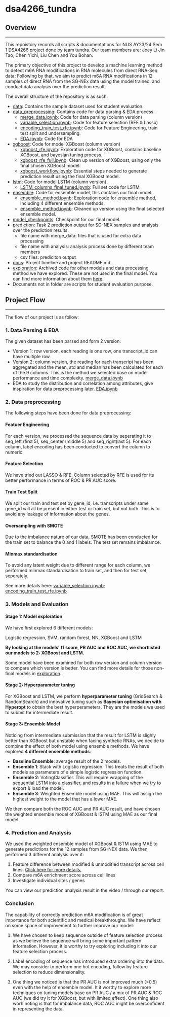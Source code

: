 # dsa4266_tundra

## Overview 
--- 
This repoistory records all scripts & documentations for NUS AY23/24 Sem 1 DSA4266 project done by team tundra. Our team members are: Joey Li Jin Tao, Chen Yichi, Liu Chen and You Bohan. 

The primary objective of this project to develop a machine learning method to detect m6A RNA modifications in RNA molecules from direct RNA-Seq data; Following by that, we aim to predict m6A RNA modifications in 12 samples of direct RNA from the SG-NEx data using the model trained, and conduct data analysis over the prediction result. 

The overall structure of the repository is as such: 
* [data](../data): Contains the sample dataset used for student evaluation. 
* [data_preprocessing](../data_preprocessing): Contains code for data parsing & EDA process. 
    * [merge_data.ipynb](../data_preprocessing/merge_data.ipynb): Code for data parsing (column version)
    * [variable_selection.ipynb](../data_preprocessing/variable_selection.ipynb): Code for feature selection (RFE & Lasso) 
    * [encoding_train_test_rfe.ipynb](../data_preprocessing/mencoding_train_test_rfe.ipynb): Code for Feature Engineering, train test split and undersampling. 
    * [EDA.ipynb](../data_preprocessing/EDA.ipynb): Code for EDA
* [xgboost](../xgboost): Code for model XGBoost (column version)
    * [xgboost_rfe.ipynb](../xgboost/xgboost_rfe.ipynb): Exploration code for XGBoost, contains baseline XGBoost, and bayesian tuning process. 
    * [xgboost_rfe_full.ipynb](../xgboost/xgboost_rfe_full.ipynb): Clean up version of XGBoost, using only the final chosen XGBoost model. 
    * [xgboost_workflow.ipynb](../xgboost/xgboost_workflow.ipynb): Essential steps needed to generate prediction result using the final XGBoost model. 
* [lstm](../lstm): Code for model LSTM (column version)
    * [LSTM_columns_final_tuned.ipynb](../lstm/LSTM_columns_final_tuned.ipynb): Full set code for LSTM 
* [ensemble](../ensemble): Code for ensemble model, this contains our final model. 
    * [ensemble_method.ipynb](../ensemble/ensemble_method.ipynb): Exploration code for ensemble method, including 4 different ensemble methods. 
    * [ensemble_method.ipynb](../ensemble/ensemble_workflow.ipynb): Cleaned up version using the final selected ensemble model. 
* [model_checkpoints](../model_checkpoints): Checkpoint for our final model. 
* [prediction](../prediction): Task 2 prediction output for SG-NEX samples and analysis over the prediction results. 
    * file name with merge_data: files that is used for extra data processing
    * file name with analysis: analysis process done by different team members 
    * csv files: prediciton output 
* [docs](../docs): Project timeline and project README.md 
* [exploration](../exploration): Archived code for other models and data processing method we have explored. These are not used in the final model. You can find more information about them [here](../exploration/README.md). 
* Documents not in folder are scripts for student evaluation purpose.

## Project Flow 
---

The flow of our project is as follow: 

### 1. Data Parsing & EDA
The given dataset has been parsed and form 2 version:
- Version 1: row version, each reading is one row, one transcript_id can have multiple row. 
- Version 2: column version, the reading for each transcript has been aggregated and the mean, std and median has been calculated for each of the 9 columns. This is the method we selected base on model performance and time complexity. [merge_data.ipynb](../data_preprocessing/merge_data.ipynb)
- EDA to study the distribution and correlation among attributes, give inspiration for data preprocessing later. [EDA.ipynb](../data_preprocessing/EDA.ipynb)


### 2. Data preprocessing
The following steps have been done for data preprocessing: 
#### Featuer Engineering 
For each version, we processed the sequence data by seperating it to seq_left (first 5), seq_center (middle 5) and seq_right(last 5). For each column, label encoding has been conducted to convert the column to numeric. 
#### Feature Selection 
We have tried out LASSO & RFE. Column selected by RFE is used for its better performance in terms of ROC & PR AUC score. 
#### Train Test Split 
We split our train and test set by gene_id, i.e. transcripts under same gene_id will all be present in either test or train set, but not both. This is to avoid any leakage of information about the genes. 
#### Oversampling with SMOTE
Due to the imbalance nature of our data, SMOTE has been conducted for the train set to balance the 0 and 1 labels. The test set remains imbalamce. 
#### Minmax standardisation 
To avoid any latent weight due to different range for each column, we performed minmax standardisation to train set, and then for test set, seperately. 

See more details here: [variable_selection.ipynb](../data_preprocessing/variable_selection.ipynb); [encoding_train_test_rfe.ipynb](../data_preprocessing/mencoding_train_test_rfe.ipynb)

### 3. Models and Evaluation 

#### Stage 1: Model exploration 

We have first explored 6 different models: 

Logistic regression, SVM, random forest, NN, XGBoost and LSTM 

**By looking at the models' f1 score, PR AUC and ROC AUC, we shortlisted our models to 2: XGBoost and LSTM.** 

Some model have been examined for both row version and column version to compare which version is better. You can find more details for those non-final models in [exploration](../exploration). 

#### Stage 2: Hyperparameter tuning 

For XGBoost and LSTM, we perform **hyperparameter tuning** (GridSearch & RandomSearch) and innovative tuning such as **Bayesian optimisation with Hyperopt** to obtain the best hyperperameters. They are the models we used to submit for intermediate result. 

#### Stage 3: Ensemble Model 

Noticing from intermediate submission that the result for LSTM is slighly better than XGBoost but unstable when facing synthetic RNAs, we decide to combine the effect of both model using ensemble methods. We have explored **4 different ensemble methods**: 
* **Baseline Ensemble**: average result of the 2 models. 
* **Ensemble 1**: Stack with Logistic regression. This treats the result of both models as parameters of a simple logistic regression function. 
* **Ensemble 2**: VotingClassifier. This will require wrapping of the sequential LSTM into a classifier, and results in a failure when we try to export & load the model. 
* **Ensemble 3**: Weighted Ensemble model using MAE. This will assign the highest weight to the model that has a lower MAE. 


We then compare both the ROC AUC and PR AUC result, and have chosen the weighted ensemble model of XGBoost & lSTM using MAE as our final model. 

### 4. Prediction and Analysis 
We used the weighted ensemble model of XGBoost & lSTM using MAE to generate predictions for the 12 samples from SG-NEX data. We then performed 3 different analysis over it: 
1. Feature difference between modified & unmodified transcript across cell lines. [Click here for more details.](../predictions/liuchen_analysis.ipynb)
2. Compare m6A enrichment score across cell lines 
3. Investigate individual sites / genes 

You can view our prediction analysis result in the video / through our report. 

### Conclusion
The capability of correctly prediction m6A modification is of great importance for both scientific and medical breakthroughs. We have reflect on some space of improvement to further improve our model: 

1. We have chosen to keep sequence outside of feature selection process as we believe the sequence will bring some important pattern information. However, it is worthy to try exploring including it into our feature selection process. 

2. Label encoding of sequence has introduced extra ordering into the data. We may consider to perform one hot encoding, follow by feature selection to reduce dimensionality. 

3. One thing we noticed is that the PR AUC is not improved much (<0.5) even with the help of ensemble model. It it worthy to explore more techniques on tuning models base on PR AUC / a mix of PR AUC & ROC AUC (we did try it for XGBoost, but with limited effect). One thing also worh noting is that for imbalance data, ROC AUC might be overconfident in representing the data. 
